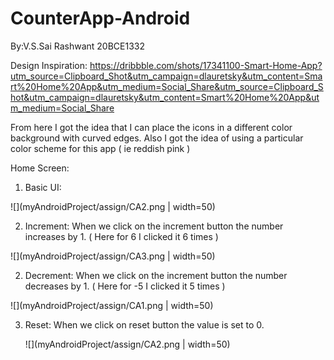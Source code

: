# CounterApp-Android
By:V.S.Sai Rashwant 20BCE1332

Design Inspiration: 
https://dribbble.com/shots/17341100-Smart-Home-App?utm_source=Clipboard_Shot&utm_campaign=dlauretsky&utm_content=Smart%20Home%20App&utm_medium=Social_Share&utm_source=Clipboard_Shot&utm_campaign=dlauretsky&utm_content=Smart%20Home%20App&utm_medium=Social_Share

From here I got the idea that I can place the icons in a different color background with curved edges. Also I got the idea of using a particular color scheme for this app ( ie reddish pink )


Home Screen:
1. Basic UI:

 ![](myAndroidProject/assign/CA2.png | width=50) 




2. Increment:
   When we click on the increment button the number increases by 1. ( Here for 6 I clicked it 6 times )
 
 
 
 
 
 
  ![](myAndroidProject/assign/CA3.png | width=50)
  
  
2. Decrement:
   When we click on the increment button the number decreases by 1. ( Here for -5 I clicked it 5 times )
 
 
 
 
 
 
  ![](myAndroidProject/assign/CA1.png | width=50)


3. Reset:
    When we click on reset button the value is set to 0.
    
    ![](myAndroidProject/assign/CA2.png | width=50)
    
    
    


 

